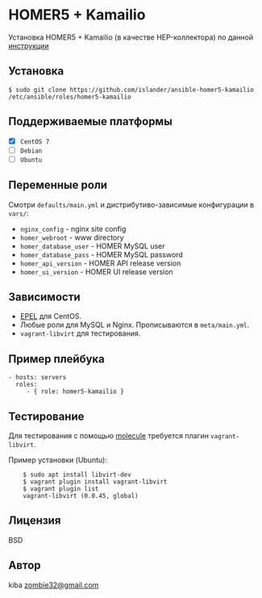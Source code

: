 HOMER5 + Kamailio
=================

Установка HOMER5 + Kamailio (в качестве HEP-коллектора) по данной [инструкции](https://github.com/sipcapture/homer/wiki/Quick-Install#-manual-setup-from-source-advanced)

Установка
----------

    $ sudo git clone https://github.com/islander/ansible-homer5-kamailio /etc/ansible/roles/homer5-kamailio

Поддерживаемые платформы
------------------------

 - [x] `CentOS 7`
 - [ ] `Debian`
 - [ ] `Ubuntu`

Переменные роли
---------------

Смотри `defaults/main.yml` и дистрибутиво-зависимые конфигурации в `vars/`:

 - `nginx_config` - nginx site config
 - `homer_webroot` - www directory
 - `homer_database_user` - HOMER MySQL user
 - `homer_database_pass` - HOMER MySQL password
 - `homer_api_version` - HOMER API release version
 - `homer_ui_version` - HOMER UI release version

Зависимости
-----------

 - [EPEL](https://fedoraproject.org/wiki/EPEL) для CentOS.
 - Любые роли для MySQL и Nginx. Прописываются в `meta/main.yml`.
 - `vagrant-libvirt` для тестирования.

Пример плейбука
---------------

    - hosts: servers
      roles:
         - { role: homer5-kamailio }

Тестирование
------------

Для тестирования с помощью [molecule](https://molecule.readthedocs.io/en/stable/) требуется плагин `vagrant-libvirt`.

Пример установки (Ubuntu):

        $ sudo apt install libvirt-dev
        $ vagrant plugin install vagrant-libvirt
        $ vagrant plugin list
        vagrant-libvirt (0.0.45, global)

Лицензия
--------

BSD

Автор
-----

kiba <zombie32@gmail.com>
